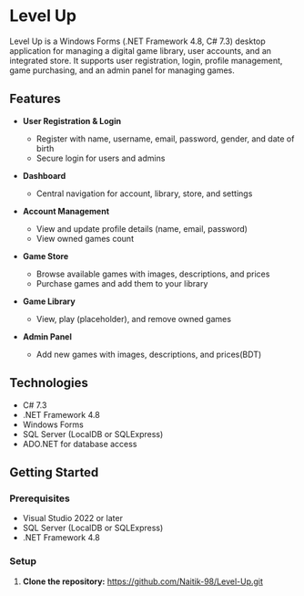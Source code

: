# Level Up

Level Up is a Windows Forms (.NET Framework 4.8, C# 7.3) desktop application for managing a digital game library, user accounts, and an integrated store. It supports user registration, login, profile management, game purchasing, and an admin panel for managing games.

## Features

- **User Registration & Login**
  - Register with name, username, email, password, gender, and date of birth
  - Secure login for users and admins

- **Dashboard**
  - Central navigation for account, library, store, and settings

- **Account Management**
  - View and update profile details (name, email, password)
  - View owned games count

- **Game Store**
  - Browse available games with images, descriptions, and prices
  - Purchase games and add them to your library

- **Game Library**
  - View, play (placeholder), and remove owned games

- **Admin Panel**
  - Add new games with images, descriptions, and prices(BDT)

## Technologies

- C# 7.3
- .NET Framework 4.8
- Windows Forms
- SQL Server (LocalDB or SQLExpress)
- ADO.NET for database access

## Getting Started

### Prerequisites

- Visual Studio 2022 or later
- SQL Server (LocalDB or SQLExpress)
- .NET Framework 4.8

### Setup

1. **Clone the repository:**
https://github.com/Naitik-98/Level-Up.git
